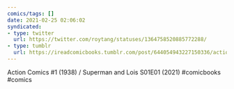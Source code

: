 ```yaml
---
comics/tags: []
date: 2021-02-25 02:06:02
syndicated:
- type: twitter
  url: https://twitter.com/roytang/statuses/1364758520885772288/
- type: tumblr
  url: https://ireadcomicbooks.tumblr.com/post/644054943227150336/action-comics-1-1938-superman-and-lois-s01e01
---
```


Action Comics #1 (1938) / Superman and Lois S01E01 (2021) #comicbooks #comics